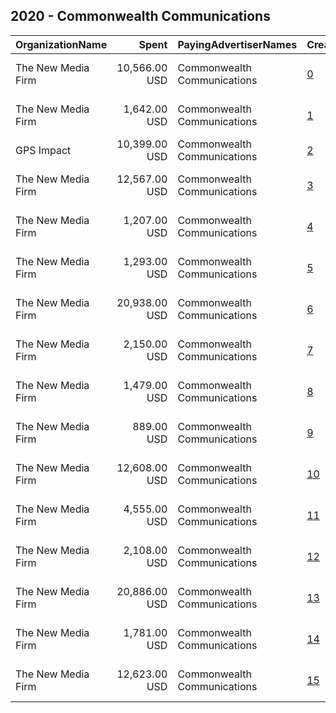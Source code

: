 ## 2020 - Commonwealth Communications 
|OrganizationName|Spent|PayingAdvertiserNames|CreativeUrls|Impressions|Genders|AgeBrackets|CountryCodes|BillingAddresses|CandidateBallotInformation|
|:---|---:|:---|:---|---:|:---|:---|:---|:---|:---|
|The New Media Firm|10,566.00 USD|Commonwealth Communications|[0](https://www.snap.com/political-ads/asset/72c711b792b1ad76db57efed09a753b6ff2c28f8a88ef709dea0a23ad45bfa8c?mediaType=mp4)|528,888||18+|united states|"1730 Rhode Island Ave, NW Ste 213,Washington,20036,US"|Commonwealth Communications|
|The New Media Firm|1,642.00 USD|Commonwealth Communications|[1](https://www.snap.com/political-ads/asset/16bf6e01f9e215a8973867af0f9feab569ee7057019564d743da96bee01c026f?mediaType=mp4)|365,114||18-45|united states|"1730 Rhode Island Ave, NW Ste 213,Washington,20036,US"|Commonwealth Commucations|
|GPS Impact|10,399.00 USD|Commonwealth Communications|[2](https://www.snap.com/political-ads/asset/33b54f148b7d654e6b803a1efdf24428404261d0fe3fd6141f935782543aa058?mediaType=mp4)|4,176,269||18-35|united states|"220 SE 6th St Suite 330,Des Moines,50309,US"||
|The New Media Firm|12,567.00 USD|Commonwealth Communications|[3](https://www.snap.com/political-ads/asset/a0b260ffb8a409073b4b81335811d706480c517982899ae7bbcd79594d2fcb10?mediaType=mp4)|1,883,391|||united states|"1730 Rhode Island Ave, NW Ste 213,Washington,20036,US"|We Go Together|
|The New Media Firm|1,207.00 USD|Commonwealth Communications|[4](https://www.snap.com/political-ads/asset/02fe3daf2a4bee5ecddbc43b89e6414984470bc74f2f0a37e4a6ca01a47a4ff1?mediaType=mp4)|166,767||18+|united states|"1730 Rhode Island Ave, NW Ste 213,Washington,20036,US"|Commonwealth Communications|
|The New Media Firm|1,293.00 USD|Commonwealth Communications|[5](https://www.snap.com/political-ads/asset/9c25b8a0c29b92d4adf45d6f32c6ea0d9db249b793522483bba5766620e01213?mediaType=mp4)|260,827||18-45|united states|"1730 Rhode Island Ave, NW Ste 213,Washington,20036,US"|Commonwealth Commucations|
|The New Media Firm|20,938.00 USD|Commonwealth Communications|[6](https://www.snap.com/political-ads/asset/9bc4f8c38017c3baa750bee9893f01d90880a623f0c6dfb4bef89f2752e3014a?mediaType=mp4)|2,470,053||18+|united states|"1730 Rhode Island Ave, NW Ste 213,Washington,20036,US"|Commonwealth Communications|
|The New Media Firm|2,150.00 USD|Commonwealth Communications|[7](https://www.snap.com/political-ads/asset/9a54b6f2e6b5f3fd09539fcbf62daf31f234b05065e69a532917a6cd907e4838?mediaType=mp4)|286,671||18+|united states|"1730 Rhode Island Ave, NW Ste 213,Washington,20036,US"|Commonwealth Communications|
|The New Media Firm|1,479.00 USD|Commonwealth Communications|[8](https://www.snap.com/political-ads/asset/f931b0fc6ed7eeb4261c324c0d52c2cfaddf1896a2a421587a6c60e6a2300a22?mediaType=mp4)|236,700||18-45|united states|"1730 Rhode Island Ave, NW Ste 213,Washington,20036,US"|Commonwealth Commucations|
|The New Media Firm|889.00 USD|Commonwealth Communications|[9](https://www.snap.com/political-ads/asset/2cb575c161ba1099143adec40ac48d744fcbe3443e845a9765430ba642b5d334?mediaType=mp4)|200,288||18-45|united states|"1730 Rhode Island Ave, NW Ste 213,Washington,20036,US"|Commonwealth Commucations|
|The New Media Firm|12,608.00 USD|Commonwealth Communications|[10](https://www.snap.com/political-ads/asset/cccb765cc3c26212b992ec7861a672c3acd5b301f2fda4a1deed96852081c119?mediaType=mp4)|690,826||18+|united states|"1730 Rhode Island Ave, NW Ste 213,Washington,20036,US"|2020 Get Out the Vote|
|The New Media Firm|4,555.00 USD|Commonwealth Communications|[11](https://www.snap.com/political-ads/asset/62010d4e54518bea55fb96e45bff7fc0ed29c78dbba9e6c24577b22b661dda17?mediaType=mp4)|1,332,230||18+|united states|"1730 Rhode Island Ave, NW Ste 213,Washington,20036,US"|Commonwealth Communications|
|The New Media Firm|2,108.00 USD|Commonwealth Communications|[12](https://www.snap.com/political-ads/asset/49ab6da111c2cb5d4c707fabad2891694a65c483756bf4be491d3566f705d38a?mediaType=mp4)|506,980||18-45|united states|"1730 Rhode Island Ave, NW Ste 213,Washington,20036,US"|Commonwealth Commucations|
|The New Media Firm|20,886.00 USD|Commonwealth Communications|[13](https://www.snap.com/political-ads/asset/a9326f5bccc3481734018d637f13cae8ea35dfddee54c2751d6e8f128b17e9fd?mediaType=mp4)|1,113,605||18+|united states|"1730 Rhode Island Ave, NW Ste 213,Washington,20036,US"|Commonwealth Communications|
|The New Media Firm|1,781.00 USD|Commonwealth Communications|[14](https://www.snap.com/political-ads/asset/fbfd7f2c3f4cb6b2a5a6a7be4a87f0e14fdb5925b140826ab9885f01fcd6b79d?mediaType=mp4)|387,798||18-45|united states|"1730 Rhode Island Ave, NW Ste 213,Washington,20036,US"|Commonwealth Commucations|
|The New Media Firm|12,623.00 USD|Commonwealth Communications|[15](https://www.snap.com/political-ads/asset/a0b260ffb8a409073b4b81335811d706480c517982899ae7bbcd79594d2fcb10?mediaType=mp4)|3,474,775||18+|united states|"1730 Rhode Island Ave, NW Ste 213,Washington,20036,US"|We Go Together|
